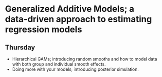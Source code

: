 # Generalized Additive Models; a data-driven approach to estimating regression models

## Thursday

* Hierarchical GAMs; introducing random smooths and how to model data with both group and individual smooth effects.
* Doing more with your models; introducing posterior simulation.
